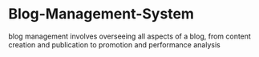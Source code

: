 # Blog-Management-System
blog management involves overseeing all aspects of a blog, from content creation and publication to promotion and performance analysis
